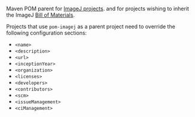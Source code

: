 Maven POM parent for [ImageJ projects](https://github.com/imagej).
and for projects wishing to inherit the ImageJ
[Bill of Materials](http://imagej.net/BOM).

Projects that use `pom-imagej` as a parent project need to
override the following configuration sections:
* `<name>`
* `<description>`
* `<url>`
* `<inceptionYear>`
* `<organization>`
* `<licenses>`
* `<developers>`
* `<contributors>`
* `<scm>`
* `<issueManagement>`
* `<ciManagement>`
